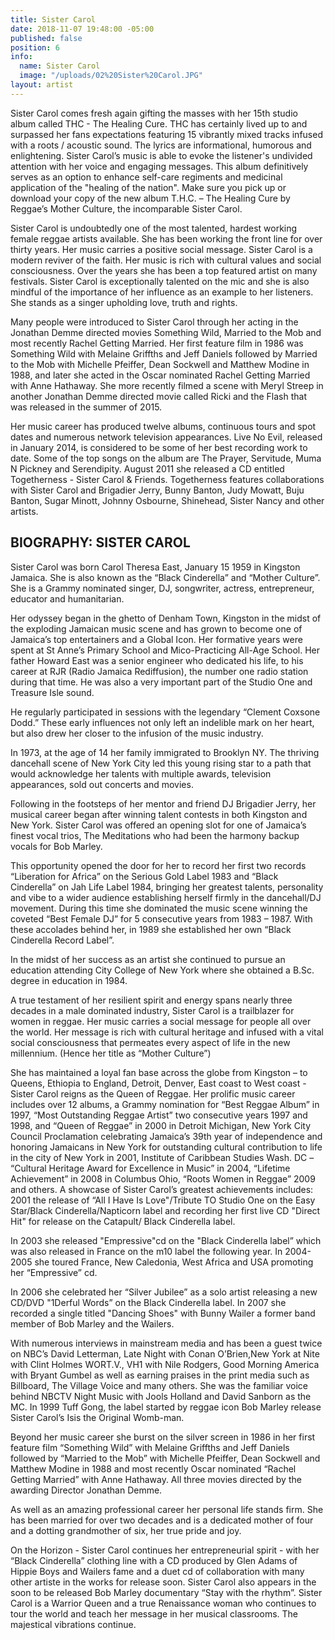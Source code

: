 ```yaml
---
title: Sister Carol
date: 2018-11-07 19:48:00 -05:00
published: false
position: 6
info:
  name: Sister Carol
  image: "/uploads/02%20Sister%20Carol.JPG"
layout: artist
---
```


Sister Carol comes fresh again gifting the masses with her 15th studio album called THC - The Healing Cure. THC has certainly lived up to and surpassed her fans expectations featuring 15 vibrantly mixed tracks infused with a roots / acoustic sound. The lyrics are informational, humorous and enlightening. Sister Carol’s music is able to evoke the listener's undivided attention with her voice and engaging messages. This album definitively serves as an option to enhance self-care regiments and medicinal application of the "healing of the nation". Make sure you pick up or download your copy of the new album T.H.C. – The Healing Cure by Reggae’s Mother Culture, the incomparable Sister Carol.

Sister Carol is undoubtedly one of the most talented, hardest working female reggae artists available. She has been working the front line for over thirty years. Her music carries a positive social message. Sister Carol is a modern reviver of the faith. Her music is rich with cultural values and social consciousness. Over the years she has been a top featured artist on many festivals. Sister Carol is exceptionally talented on the mic and she is also mindful of the importance of her influence as an example to her listeners. She stands as a singer upholding love, truth and rights.

Many people were introduced to Sister Carol through her acting in the Jonathan Demme directed movies Something Wild, Married to the Mob and most recently Rachel Getting Married. Her first feature film in 1986 was Something Wild with Melaine Griffths and Jeff Daniels followed by Married to the Mob with Michelle Pfeiffer, Dean Sockwell and Matthew Modine in 1988, and later she acted in the Oscar nominated Rachel Getting Married with Anne Hathaway. She more recently filmed a scene with Meryl Streep in another Jonathan Demme directed movie called Ricki and the Flash that was released in the summer of 2015.

Her music career has produced twelve albums, continuous tours and spot dates and numerous network television appearances. Live No Evil, released in January 2014, is considered to be some of her best recording work to date. Some of the top songs on the album are The Prayer, Servitude, Muma N Pickney and Serendipity. August 2011 she released a CD entitled Togetherness - Sister Carol & Friends. Togetherness features collaborations with Sister Carol and Brigadier Jerry, Bunny Banton, Judy Mowatt, Buju Banton, Sugar Minott, Johnny Osbourne, Shinehead, Sister Nancy and other artists.

## BIOGRAPHY: SISTER CAROL

Sister Carol was born Carol Theresa East, January 15 1959 in Kingston Jamaica. She is also known as the “Black Cinderella” and “Mother Culture”. She is a Grammy nominated singer, DJ, songwriter, actress, entrepreneur, educator and humanitarian.

Her odyssey began in the ghetto of Denham Town, Kingston in the midst of the exploding Jamaican music scene and has grown to become one of Jamaica’s top entertainers and a Global Icon. Her formative years were spent at St Anne’s Primary School and Mico-Practicing All-Age School. Her father Howard East was a senior engineer who dedicated his life, to his career at RJR (Radio Jamaica Rediffusion), the number one radio station during that time. He was also a very important part of the Studio One and Treasure Isle sound.

He regularly participated in sessions with the legendary “Clement Coxsone Dodd.” These early influences not only left an indelible mark on her heart, but also drew her closer to the infusion of the music industry.

In 1973, at the age of 14 her family immigrated to Brooklyn NY. The thriving dancehall scene of New York City led this young rising star to a path that would acknowledge her talents with multiple awards, television appearances, sold out concerts and movies.

Following in the footsteps of her mentor and friend DJ Brigadier Jerry, her musical career began after winning talent contests in both Kingston and New York. Sister Carol was offered an opening slot for one of Jamaica’s finest vocal trios, The Meditations who had been the harmony backup vocals for Bob Marley.

This opportunity opened the door for her to record her first two records “Liberation for Africa” on the Serious Gold Label 1983 and “Black Cinderella” on Jah Life Label 1984, bringing her greatest talents, personality and vibe to a wider audience establishing herself firmly in the dancehall/DJ movement. During this time she dominated the music scene winning the coveted “Best Female DJ” for 5 consecutive years from 1983 – 1987. With these accolades behind her, in 1989 she established her own “Black Cinderella Record Label”.

In the midst of her success as an artist she continued to pursue an education attending City College of New York where she obtained a B.Sc. degree in education in 1984.

A true testament of her resilient spirit and energy spans nearly three decades in a male dominated industry, Sister Carol is a trailblazer for women in reggae. Her music carries a social message for people all over the world. Her message is rich with cultural heritage and infused with a vital social consciousness that permeates every aspect of life in the new millennium. (Hence her title as “Mother Culture”)

She has maintained a loyal fan base across the globe from Kingston – to Queens, Ethiopia to England, Detroit, Denver, East coast to West coast - Sister Carol reigns as the Queen of Reggae. Her prolific music career includes over 12 albums, a Grammy nomination for “Best Reggae Album” in 1997, “Most Outstanding Reggae Artist” two consecutive years 1997 and 1998, and “Queen of Reggae” in 2000 in Detroit Michigan, New York City Council Proclamation celebrating Jamaica’s 39th year of independence and honoring Jamaicans in New York for outstanding cultural contribution to life in the city of New York in 2001, Institute of Caribbean Studies Wash. DC – “Cultural Heritage Award for Excellence in Music” in 2004, “Lifetime Achievement” in 2008 in Columbus Ohio, “Roots Women in Reggae” 2009 and others. A showcase of Sister Carol’s greatest achievements includes: 2001 the release of “All I Have Is Love"/Tribute TO Studio One on the Easy Star/Black Cinderella/Napticorn label and recording her first live CD "Direct Hit" for release on the Catapult/ Black Cinderella label.

In 2003 she released "Empressive"cd on the "Black Cinderella label” which was also released in France on the m10 label the following year. In 2004- 2005 she toured France, New Caledonia, West Africa and USA promoting her “Empressive” cd.

In 2006 she celebrated her “Silver Jubilee” as a solo artist releasing a new CD/DVD "1Derful Words” on the Black Cinderella label. In 2007 she recorded a single titled "Dancing Shoes" with Bunny Wailer a former band member of Bob Marley and the Wailers.

With numerous interviews in mainstream media and has been a guest twice on NBC’s David Letterman, Late Night with Conan O’Brien,New York at Nite with Clint Holmes WORT.V., VH1 with Nile Rodgers, Good Morning America with Bryant Gumbel as well as earning praises in the print media such as Billboard, The Village Voice and many others. She was the familiar voice behind NBCTV Night Music with Jools Holland and David Sanborn as the MC. In 1999 Tuff Gong, the label started by reggae icon Bob Marley release Sister Carol’s Isis the Original Womb-man.

Beyond her music career she burst on the silver screen in 1986 in her first feature film “Something Wild” with Melaine Griffths and Jeff Daniels followed by “Married to the Mob” with Michelle Pfeiffer, Dean Sockwell and Matthew Modine in 1988 and most recently Oscar nominated “Rachel Getting Married” with Anne Hathaway. All three movies directed by the awarding Director Jonathan Demme.

As well as an amazing professional career her personal life stands firm. She has been married for over two decades and is a dedicated mother of four and a dotting grandmother of six, her true pride and joy.

On the Horizon - Sister Carol continues her entrepreneurial spirit - with her “Black Cinderella” clothing line with a CD produced by Glen Adams of Hippie Boys and Wailers fame and a duet cd of collaboration with many other artiste in the works for release soon. Sister Carol also appears in the soon to be released Bob Marley documentary “Stay with the rhythm”. Sister Carol is a Warrior Queen and a true Renaissance woman who continues to tour the world and teach her message in her musical classrooms. The majestical vibrations continue. 